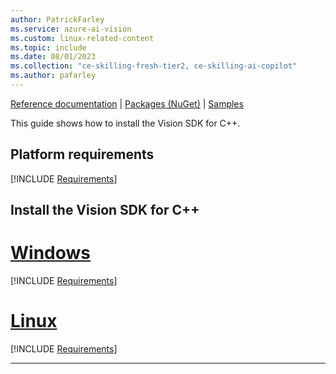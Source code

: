 ```yaml
---
author: PatrickFarley
ms.service: azure-ai-vision
ms.custom: linux-related-content
ms.topic: include
ms.date: 08/01/2023
ms.collection: "ce-skilling-fresh-tier2, ce-skilling-ai-copilot"
ms.author: pafarley
---
```


[Reference documentation](/cpp/cognitive-services/vision) | [Packages (NuGet)](https://www.nuget.org/packages/Azure.AI.Vision.ImageAnalysis) | [Samples](https://github.com/Azure-Samples/azure-ai-vision-sdk)

This guide shows how to install the Vision SDK for C++.

## Platform requirements

[!INCLUDE [Requirements](cpp-requirements.md)]

## Install the Vision SDK for C++

# [Windows](#tab/windows)

[!INCLUDE [Requirements](cpp-windows.md)]

# [Linux](#tab/linux)

[!INCLUDE [Requirements](cpp-linux.md)]

---
